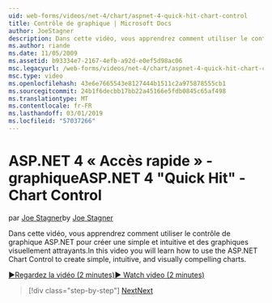 ```yaml
---
uid: web-forms/videos/net-4/chart/aspnet-4-quick-hit-chart-control
title: Contrôle de graphique | Microsoft Docs
author: JoeStagner
description: Dans cette vidéo, vous apprendrez comment utiliser le contrôle de graphique ASP.NET pour créer une simple et intuitive et des graphiques visuellement attrayants.
ms.author: riande
ms.date: 11/05/2009
ms.assetid: b93334e7-2167-4efb-a92d-e0ef5d98ac06
msc.legacyurl: /web-forms/videos/net-4/chart/aspnet-4-quick-hit-chart-control
msc.type: video
ms.openlocfilehash: 43e6e7665543e8127444b1511c2a975878555cb1
ms.sourcegitcommit: 24b1f6decbb17bb22a45166e5fdb0845c65af498
ms.translationtype: MT
ms.contentlocale: fr-FR
ms.lasthandoff: 03/01/2019
ms.locfileid: "57037266"
---
```

<a name="aspnet-4-quick-hit---chart-control"></a><span data-ttu-id="72cd6-103">ASP.NET 4 « Accès rapide » - graphique</span><span class="sxs-lookup"><span data-stu-id="72cd6-103">ASP.NET 4 "Quick Hit" - Chart Control</span></span>
====================
<span data-ttu-id="72cd6-104">par [Joe Stagner](https://github.com/JoeStagner)</span><span class="sxs-lookup"><span data-stu-id="72cd6-104">by [Joe Stagner](https://github.com/JoeStagner)</span></span>

<span data-ttu-id="72cd6-105">Dans cette vidéo, vous apprendrez comment utiliser le contrôle de graphique ASP.NET pour créer une simple et intuitive et des graphiques visuellement attrayants.</span><span class="sxs-lookup"><span data-stu-id="72cd6-105">In this video you will learn how to use the ASP.NET Chart Control to create simple, intuitive, and visually compelling charts.</span></span> 

[<span data-ttu-id="72cd6-106">&#9654;Regardez la vidéo (2 minutes)</span><span class="sxs-lookup"><span data-stu-id="72cd6-106">&#9654; Watch video (2 minutes)</span></span>](https://channel9.msdn.com/Blogs/ASP-NET-Site-Videos/aspnet-4-quick-hit-chart-control)

> [!div class="step-by-step"]
> [<span data-ttu-id="72cd6-107">Next</span><span class="sxs-lookup"><span data-stu-id="72cd6-107">Next</span></span>](aspnet-4-how-do-i-introducing-the-new-chart-control-in-visual-studio-2010.md)
